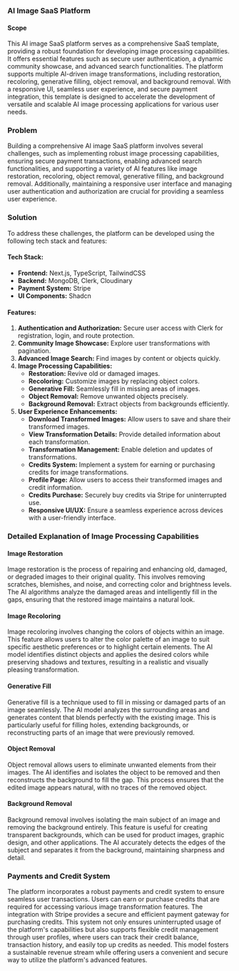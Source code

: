 ### AI Image SaaS Platform

#### Scope
This AI image SaaS platform serves as a comprehensive SaaS template, providing a robust foundation for developing image processing capabilities. It offers essential features such as secure user authentication, a dynamic community showcase, and advanced search functionalities. The platform supports multiple AI-driven image transformations, including restoration, recoloring, generative filling, object removal, and background removal. With a responsive UI, seamless user experience, and secure payment integration, this template is designed to accelerate the development of versatile and scalable AI image processing applications for various user needs.

### Problem
Building a comprehensive AI image SaaS platform involves several challenges, such as implementing robust image processing capabilities, ensuring secure payment transactions, enabling advanced search functionalities, and supporting a variety of AI features like image restoration, recoloring, object removal, generative filling, and background removal. Additionally, maintaining a responsive user interface and managing user authentication and authorization are crucial for providing a seamless user experience.

### Solution
To address these challenges, the platform can be developed using the following tech stack and features:

#### Tech Stack:
- **Frontend:** Next.js, TypeScript, TailwindCSS
- **Backend:** MongoDB, Clerk, Cloudinary
- **Payment System:** Stripe
- **UI Components:** Shadcn

#### Features:
1. **Authentication and Authorization:** Secure user access with Clerk for registration, login, and route protection.
2. **Community Image Showcase:** Explore user transformations with pagination.
3. **Advanced Image Search:** Find images by content or objects quickly.
4. **Image Processing Capabilities:**
   - **Restoration:** Revive old or damaged images.
   - **Recoloring:** Customize images by replacing object colors.
   - **Generative Fill:** Seamlessly fill in missing areas of images.
   - **Object Removal:** Remove unwanted objects precisely.
   - **Background Removal:** Extract objects from backgrounds efficiently.
5. **User Experience Enhancements:**
   - **Download Transformed Images:** Allow users to save and share their transformed images.
   - **View Transformation Details:** Provide detailed information about each transformation.
   - **Transformation Management:** Enable deletion and updates of transformations.
   - **Credits System:** Implement a system for earning or purchasing credits for image transformations.
   - **Profile Page:** Allow users to access their transformed images and credit information.
   - **Credits Purchase:** Securely buy credits via Stripe for uninterrupted use.
   - **Responsive UI/UX:** Ensure a seamless experience across devices with a user-friendly interface.

### Detailed Explanation of Image Processing Capabilities

#### Image Restoration
Image restoration is the process of repairing and enhancing old, damaged, or degraded images to their original quality. This involves removing scratches, blemishes, and noise, and correcting color and brightness levels. The AI algorithms analyze the damaged areas and intelligently fill in the gaps, ensuring that the restored image maintains a natural look.

#### Image Recoloring
Image recoloring involves changing the colors of objects within an image. This feature allows users to alter the color palette of an image to suit specific aesthetic preferences or to highlight certain elements. The AI model identifies distinct objects and applies the desired colors while preserving shadows and textures, resulting in a realistic and visually pleasing transformation.

#### Generative Fill
Generative fill is a technique used to fill in missing or damaged parts of an image seamlessly. The AI model analyzes the surrounding areas and generates content that blends perfectly with the existing image. This is particularly useful for filling holes, extending backgrounds, or reconstructing parts of an image that were previously removed.

#### Object Removal
Object removal allows users to eliminate unwanted elements from their images. The AI identifies and isolates the object to be removed and then reconstructs the background to fill the gap. This process ensures that the edited image appears natural, with no traces of the removed object.

#### Background Removal
Background removal involves isolating the main subject of an image and removing the background entirely. This feature is useful for creating transparent backgrounds, which can be used for product images, graphic design, and other applications. The AI accurately detects the edges of the subject and separates it from the background, maintaining sharpness and detail.

### Payments and Credit System
The platform incorporates a robust payments and credit system to ensure seamless user transactions. Users can earn or purchase credits that are required for accessing various image transformation features. The integration with Stripe provides a secure and efficient payment gateway for purchasing credits. This system not only ensures uninterrupted usage of the platform's capabilities but also supports flexible credit management through user profiles, where users can track their credit balance, transaction history, and easily top up credits as needed. This model fosters a sustainable revenue stream while offering users a convenient and secure way to utilize the platform's advanced features.
